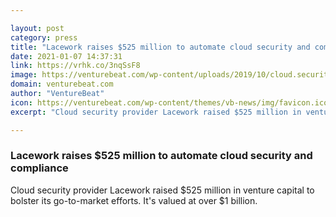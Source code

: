 ```yaml
---

layout: post
category: press
title: "Lacework raises $525 million to automate cloud security and compliance"
date: 2021-01-07 14:37:31
link: https://vrhk.co/3nqSsF8
image: https://venturebeat.com/wp-content/uploads/2019/10/cloud.security.GettyImages-998093596-e1572975341361.jpg?w=1200&strip=all
domain: venturebeat.com
author: "VentureBeat"
icon: https://venturebeat.com/wp-content/themes/vb-news/img/favicon.ico
excerpt: "Cloud security provider Lacework raised $525 million in venture capital to bolster its go-to-market efforts. It's valued at over $1 billion."

---
```


### Lacework raises $525 million to automate cloud security and compliance

Cloud security provider Lacework raised $525 million in venture capital to bolster its go-to-market efforts. It's valued at over $1 billion.